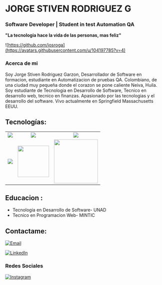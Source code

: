 #  JORGE STIVEN RODRIGUEZ G 
### Software Developer | Student in test Automation QA 
**"La tecnologia hace la vida de las personas, mas feliz"**

![https://github.com/josroga](https://avatars.githubusercontent.com/u/104197785?v=4)


### Acerca de mi
Soy Jorge Stiven Rodriguez Garzon, Desarrollador de Software en formacion, estudiante en Automatizacion de pruebas QA.
Colombiano, de una ciudad muy pequeña donde el corazon se pone caliente Neiva, Huila. 
Soy estudiante de Tecnologia en Desarrollo de Software, Tecnico en desarrollo web, tecnico en finanzas.
Apasionado por las tecnologias y el desarrollo del software.
Vivo actualmente en Springfield Massachusetts EEUU.


>
## Tecnologías:


<table style="width:100%">
<tr>
<td>
<a= hef="https://desarrolloweb.com/articulos/que-es-html.html">
<center><img src="https://cdn-icons-png.flaticon.com/128/919/919827.png">
</a>
</td>
<td>
<a= hef="https://developer.mozilla.org/es/docs/Learn/CSS/First_steps/What_is_CSS">
<center><img text-aling src="https://cdn-icons-png.flaticon.com/128/5968/5968242.png">
</a>
</td>
<td>
<a= hef="https://www.java.com/es/download/help/whatis_java.html">
<center><img src="https://cdn-icons-png.flaticon.com/128/5968/5968282.png">
</a>
</td>
</tr>
<tr>
<td>
<a href="https://developer.mozilla.org/es/docs/Learn/JavaScript/First_steps/What_is_JavaScript">
<center><img src="https://cdn-icons-png.flaticon.com/128/5968/5968292.png">
</a>
</td>
<td>
<a href="https://www.postgresql.org/">
<center><img src="https://upload.wikimedia.org/wikipedia/commons/thumb/2/29/Postgresql_elephant.svg/1985px-Postgresql_elephant.svg.png"width = 100 >
</a>
</td>
<td>
<a href="https://spring.io/projects/spring-boot">
<center><img src="https://miro.medium.com/v2/resize:fit:1400/1*aXe6MaOyhdIP5WqdPHhSFw.png"width = 140 >
</a>
</td>
</tr>
</table>



## Educacion :

* Tecnologia en Desarrollo de Software- UNAD
* Tecnico en Programacion Web- MINTIC


## Contactame:


[![Email](https://img.shields.io/badge/josroga1@gmail.com-email_personal-D14836?style=for-the-badge&logo=gmail&logoColor=white&labelColor=101010)](mailto:josroga1@gmail.com.com)

[![LinkedIn](https://img.shields.io/badge/LinkedIn-Jorge_Stiven_Rodriguez_Garzon-0077B5?style=for-the-badge&logo=linkedin&logoColor=white&labelColor=101010)](https://[www.linkedin.com/in/braismoure](https://www.linkedin.com/in/jorge-stiven-rodriguez/))

### Redes Sociales
[![Instagram](https://img.shields.io/badge/Instagram-@jorgestrodriguez-E4405F?style=for-the-badge&logo=instagram&logoColor=white&labelColor=101010)](https://www.instagram.com/jorgestrodriguez/?hl=es)
